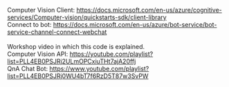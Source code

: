 Computer Vision Client: https://docs.microsoft.com/en-us/azure/cognitive-services/Computer-vision/quickstarts-sdk/client-library
<br>
Connect to bot: https://docs.microsoft.com/en-us/azure/bot-service/bot-service-channel-connect-webchat
<br>
<br>
Workshop video in which this code is explained.
<br>
Computer Vision API: https://youtube.com/playlist?list=PLL4EB0PSJRj2ULmOPCxiuTHt7ajA20ffj
<br>
QnA Chat Bot: https://www.youtube.com/playlist?list=PLL4EB0PSJRj0WU4bT7f6RzD5T87w3SvPW

